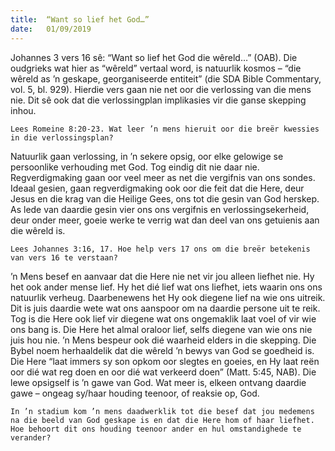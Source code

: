 ```yaml
---
title:  “Want so lief het God…”
date:   01/09/2019
---
```


Johannes 3 vers 16 sê: “Want so lief het God die wêreld…” (OAB). Die oudgrieks wat hier as “wêreld” vertaal word, is natuurlik kosmos – “die wêreld as ’n geskape, georganiseerde entiteit” (die SDA Bible Commentary, vol. 5, bl. 929). Hierdie vers gaan nie net oor die verlossing van die mens nie. Dit sê ook dat die verlossingplan implikasies vir die ganse skepping inhou. 

`Lees Romeine 8:20-23. Wat leer ’n mens hieruit oor die breër kwessies in die verlossingsplan?` 

Natuurlik gaan verlossing, in ’n sekere opsig, oor elke gelowige se persoonlike verhouding met God. Tog eindig dit nie daar nie. Regverdigmaking gaan oor veel meer as net die vergifnis van ons sondes. Ideaal gesien, gaan regverdigmaking ook oor die feit dat die Here, deur Jesus en die krag van die Heilige Gees, ons tot die gesin van God herskep. As lede van daardie gesin vier ons ons vergifnis en verlossingsekerheid, deur onder meer, goeie werke te verrig wat dan deel van ons getuienis aan die wêreld is. 

`Lees Johannes 3:16, 17. Hoe help vers 17 ons om die breër betekenis van vers 16 te verstaan?` 

’n Mens besef en aanvaar dat die Here nie net vir jou alleen liefhet nie. Hy het ook ander mense lief. Hy het dié lief wat ons liefhet, iets waarin ons ons natuurlik verheug. Daarbenewens het Hy ook diegene lief na wie ons uitreik. Dit is juis daardie wete wat ons aanspoor om na daardie persone uit te reik. Tog is die Here ook lief vir diegene wat ons ongemaklik laat voel of vir wie ons bang is. Die Here het almal oraloor lief, selfs diegene van wie ons nie juis hou nie.  ’n Mens bespeur ook dié waarheid elders in die skepping. Die Bybel noem herhaaldelik dat die wêreld ’n bewys van God se goedheid is. Die Here “laat immers sy son opkom oor slegtes en goeies, en Hy laat reën oor dié wat reg doen en oor dié wat verkeerd doen” (Matt. 5:45, NAB). Die lewe opsigself is ’n gawe van God. Wat meer is, elkeen ontvang daardie gawe – ongeag sy/haar houding teenoor, of reaksie op, God. 

`In ’n stadium kom ’n mens daadwerklik tot die besef dat jou medemens na die beeld van God geskape is en dat die Here hom of haar liefhet. Hoe behoort dit ons houding teenoor ander en hul omstandighede te verander?`